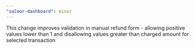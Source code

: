 ```yaml
---
"saleor-dashboard": minor
---
```


This change improves validation in manual refund form - allowing positive values lower than 1 and disallowing values greater than charged amount for selected transaction
